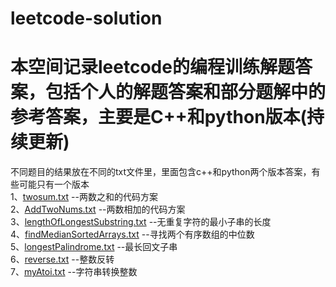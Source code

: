 # leetcode-solution

本空间记录leetcode的编程训练解题答案，包括个人的解题答案和部分题解中的参考答案，主要是C++和python版本(持续更新)<br>
=
不同题目的结果放在不同的txt文件里，里面包含c++和python两个版本答案，有些可能只有一个版本<br>
1、[twosum.txt](https://github.com/zhenglei0102/leetcode-solution/blob/master/twoSum.txt) --两数之和的代码方案<br>
2、[AddTwoNums.txt](https://github.com/zhenglei0102/leetcode-solution/blob/master/AddTwoNums.txt) --两数相加的代码方案<br>
3、[lengthOfLongestSubstring.txt](https://github.com/zhenglei0102/leetcode-solution/blob/master/lengthOfLongestSubstring.txt) --无重复字符的最小子串的长度<br>
4、[findMedianSortedArrays.txt](https://github.com/zhenglei0102/leetcode-solution/blob/master/findMedianSortedArrays.txt) --寻找两个有序数组的中位数<br>
5、[longestPalindrome.txt](https://github.com/zhenglei0102/leetcode-solution/blob/master/longestPalindrome.txt) --最长回文子串<br>
6、[reverse.txt](https://github.com/zhenglei0102/leetcode-solution/blob/master/reverse.txt) --整数反转<br>
7、[myAtoi.txt](https://github.com/zhenglei0102/leetcode-solution/blob/master/myAtoi.txt) --字符串转换整数<br>
